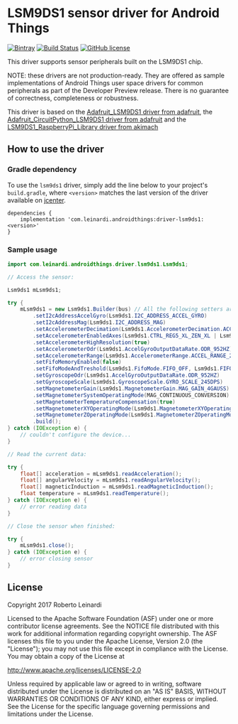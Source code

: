 # LSM9DS1 sensor driver for Android Things

[![Bintray](https://img.shields.io/bintray/v/leinardi/androidthings/driver-lsm9ds1.svg?style=plastic)](https://bintray.com/leinardi/androidthings/driver-lsm9ds1)
[![Build Status](https://img.shields.io/travis/leinardi/androidthings-drivers/master.svg?style=plastic)](https://travis-ci.org/leinardi/androidthings-drivers)
[![GitHub license](https://img.shields.io/github/license/leinardi/androidthings-drivers.svg?style=plastic)](https://github.com/leinardi/androidthings-drivers/blob/master/LICENSE)

This driver supports sensor peripherals built on the LSM9DS1 chip.

NOTE: these drivers are not production-ready. They are offered as sample
implementations of Android Things user space drivers for common peripherals
as part of the Developer Preview release. There is no guarantee
of correctness, completeness or robustness.

This driver is based on the [Adafruit_LSM9DS1 driver from adafruit](https://github.com/adafruit/Adafruit_LSM9DS1),
the [Adafruit_CircuitPython_LSM9DS1 driver from adafruit](https://github.com/adafruit/Adafruit_CircuitPython_LSM9DS1)
and the [LSM9DS1_RaspberryPi_Library driver from akimach](https://github.com/akimach/LSM9DS1_RaspberryPi_Library)

## How to use the driver

### Gradle dependency

To use the `lsm9ds1` driver, simply add the line below to your project's `build.gradle`,
where `<version>` matches the last version of the driver available on [jcenter][jcenter].

```
dependencies {
    implementation 'com.leinardi.androidthings:driver-lsm9ds1:<version>'
}
```

### Sample usage

```java
import com.leinardi.androidthings.driver.lsm9ds1.Lsm9ds1;

// Access the sensor:

Lsm9ds1 mLsm9ds1;

try {
    mLsm9ds1 = new Lsm9ds1.Builder(bus) // All the following setters are optional
        .setI2cAddressAccelGyro(Lsm9ds1.I2C_ADDRESS_ACCEL_GYRO)
        .setI2cAddressMag(Lsm9ds1.I2C_ADDRESS_MAG)
        .setAccelerometerDecimation(Lsm9ds1.AccelerometerDecimation.ACCEL_DEC_0_SAMPLES)
        .setAccelerometerEnabledAxes(Lsm9ds1.CTRL_REG5_XL_ZEN_XL | Lsm9ds1.CTRL_REG5_XL_YEN_XL | Lsm9ds1.CTRL_REG5_XL_XEN_XL)
        .setAccelerometerHighResolution(true)
        .setAccelerometerOdr(Lsm9ds1.AccelGyroOutputDataRate.ODR_952HZ)
        .setAccelerometerRange(Lsm9ds1.AccelerometerRange.ACCEL_RANGE_2G)
        .setFifoMemoryEnabled(false)
        .setFifoModeAndTreshold(Lsm9ds1.FifoMode.FIFO_OFF, Lsm9ds1.FIFO_MAX_THRESHOLD)
        .setGyroscopeOdr(Lsm9ds1.AccelGyroOutputDataRate.ODR_952HZ)
        .setGyroscopeScale(Lsm9ds1.GyroscopeScale.GYRO_SCALE_245DPS)
        .setMagnetometerGain(Lsm9ds1.MagnetometerGain.MAG_GAIN_4GAUSS)
        .setMagnetometerSystemOperatingMode(MAG_CONTINUOUS_CONVERSION)
        .setMagnetometerTemperatureCompensation(true)
        .setMagnetometerXYOperatingMode(Lsm9ds1.MagnetometerXYOperatingMode.MAG_XY_OM_ULTRA_HIGH_PERFORMANCE)
        .setMagnetometerZOperatingMode(Lsm9ds1.MagnetometerZOperatingMode.MAG_Z_OM_ULTRA_HIGH_PERFORMANCE)
        .build();
} catch (IOException e) {
    // couldn't configure the device...
}

// Read the current data:

try {
    float[] acceleration = mLsm9ds1.readAcceleration();
    float[] angularVelocity = mLsm9ds1.readAngularVelocity();
    float[] magneticInduction = mLsm9ds1.readMagneticInduction();
    float temperature = mLsm9ds1.readTemperature();
} catch (IOException e) {
    // error reading data
}

// Close the sensor when finished:

try {
    mLsm9ds1.close();
} catch (IOException e) {
    // error closing sensor
}
```

## License

Copyright 2017 Roberto Leinardi

Licensed to the Apache Software Foundation (ASF) under one or more contributor
license agreements.  See the NOTICE file distributed with this work for
additional information regarding copyright ownership.  The ASF licenses this
file to you under the Apache License, Version 2.0 (the "License"); you may not
use this file except in compliance with the License.  You may obtain a copy of
the License at

  http://www.apache.org/licenses/LICENSE-2.0

Unless required by applicable law or agreed to in writing, software
distributed under the License is distributed on an "AS IS" BASIS, WITHOUT
WARRANTIES OR CONDITIONS OF ANY KIND, either express or implied.  See the
License for the specific language governing permissions and limitations under
the License.

[jcenter]: https://bintray.com/leinardi/androidthings/driver-lsm9ds1/_latestVersion
